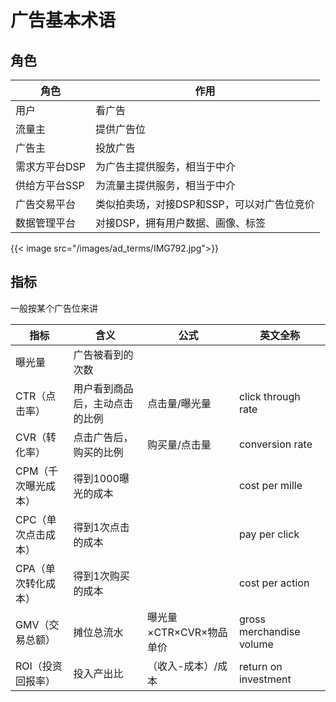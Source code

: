 # 广告基本术语



## 角色


| 角色 | 作用 |
| ------ | ------ |
| 用户 | 看广告 |
| 流量主 | 提供广告位 |
| 广告主 | 投放广告 |
| 需求方平台DSP | 为广告主提供服务，相当于中介 |
| 供给方平台SSP | 为流量主提供服务，相当于中介 |
| 广告交易平台 | 类似拍卖场，对接DSP和SSP，可以对广告位竞价 |
| 数据管理平台 | 对接DSP，拥有用户数据、画像、标签 |


{{< image src="/images/ad_terms/IMG792.jpg">}}

## 指标

一般按某个广告位来讲

| 指标 | 含义 | 公式 | 英文全称 | 
| ------ | ------ | ------ | ------ | 
| 曝光量 | 广告被看到的次数 |  |
| CTR（点击率） | 用户看到商品后，主动点击的比例   | 点击量/曝光量 | click through rate |
| CVR（转化率） | 点击广告后，购买的比例 | 购买量/点击量 |conversion rate |
| CPM（千次曝光成本） | 得到1000曝光的成本 | | cost per mille| 
| CPC（单次点击成本） | 得到1次点击的成本| | pay per click |
| CPA（单次转化成本）| 得到1次购买的成本 | | cost per action |
|GMV（交易总额） |摊位总流水 | 曝光量×CTR×CVR×物品单价|gross merchandise volume |
|ROI（投资回报率） |投入产出比 |（收入-成本）/成本 |return on investment |
